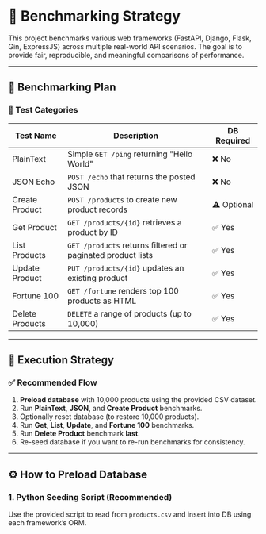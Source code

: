 # 🔬 Benchmarking Strategy

This project benchmarks various web frameworks (FastAPI, Django, Flask, Gin, ExpressJS) across multiple real-world API scenarios. The goal is to provide fair, reproducible, and meaningful comparisons of performance.

---

## 📌 Benchmarking Plan

### 🔄 Test Categories

| Test Name         | Description                                                                 | DB Required |
|------------------|-----------------------------------------------------------------------------|-------------|
| PlainText         | Simple `GET /ping` returning "Hello World"                                 | ❌ No        |
| JSON Echo         | `POST /echo` that returns the posted JSON                                  | ❌ No        |
| Create Product    | `POST /products` to create new product records                             | ⚠️ Optional |
| Get Product       | `GET /products/{id}` retrieves a product by ID                             | ✅ Yes       |
| List Products     | `GET /products` returns filtered or paginated product lists                | ✅ Yes       |
| Update Product    | `PUT /products/{id}` updates an existing product                           | ✅ Yes       |
| Fortune 100       | `GET /fortune` renders top 100 products as HTML                            | ✅ Yes       |
| Delete Products   | `DELETE` a range of products (up to 10,000)                                | ✅ Yes       |

---

## 🧪 Execution Strategy

### ✅ Recommended Flow

1. **Preload database** with 10,000 products using the provided CSV dataset.
2. Run **PlainText**, **JSON**, and **Create Product** benchmarks.
3. Optionally reset database (to restore 10,000 products).
4. Run **Get**, **List**, **Update**, and **Fortune 100** benchmarks.
5. Run **Delete Product** benchmark **last**.
6. Re-seed database if you want to re-run benchmarks for consistency.

---

## ⚙️ How to Preload Database

### 1. Python Seeding Script (Recommended)
Use the provided script to read from `products.csv` and insert into DB using each framework’s ORM.
